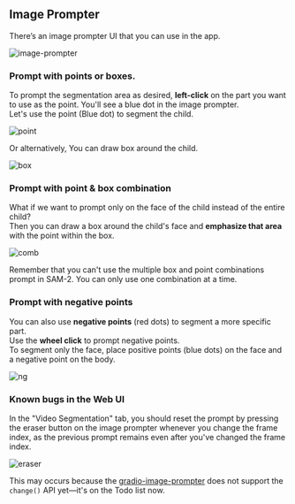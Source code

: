## Image Prompter

There’s an image prompter UI that you can use in the app.

![image-prompter](https://github.com/dotkaio/imagepulate/blob/master/docs/image_prompter_screenshot.png)

### Prompt with points or boxes.

To prompt the segmentation area as desired, **left-click** on the part you want to use as the point. You'll see a blue dot in the image prompter. <br>
Let's use the point (Blue dot) to segment the child.

![point](https://github.com/dotkaio/imagepulate/blob/master/docs/prompt_with_point.png)

Or alternatively, You can draw box around the child.

![box](https://github.com/dotkaio/imagepulate/blob/master/docs/prompt_with_box.png)

### Prompt with point & box combination

What if we want to prompt only on the face of the child instead of the entire child? <br>
Then you can draw a box around the child's face and **emphasize that area** with the point within the box.

![comb](https://github.com/dotkaio/imagepulate/blob/master/docs/prompt_with_box_and_point_combination.png)

Remember that you can't use the multiple box and point combinations prompt in SAM-2. You can only use one combination at a time.

### Prompt with negative points

You can also use **negative points** (red dots) to segment a more specific part. <br>
Use the **wheel click** to prompt negative points. <br>
To segment only the face, place positive points (blue dots) on the face and a negative point on the body. <br>

![ng](https://github.com/dotkaio/imagepulate/blob/master/docs/prompt_with_negative_points.png)

### Known bugs in the Web UI

In the "Video Segmentation" tab, you should reset the prompt by pressing the eraser button on the image prompter whenever you change the frame index, as the previous prompt remains even after you've changed the frame index. <br>

![eraser](https://github.com/dotkaio/imagepulate/blob/master/docs/eraser_button.png)

This may occurs because the [gradio-image-prompter](https://github.com/PhyscalX/gradio-image-prompter) does not support the `change()` API yet—it's on the Todo list now.
